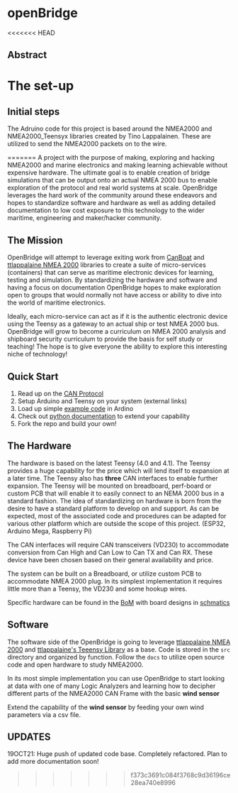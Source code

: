 # openBridge

<<<<<<< HEAD
## Abstract

# The set-up


## Initial steps

The Adruino code for this project is based around the NMEA2000 and NMEA2000_Teensyx libraries created by Tino Lappalainen. These are utilized to send the NMEA2000 packets on to the wire.

=======
A project with the purpose of making, exploring and hacking NMEA2000 and marine electronics and making learning achievable without expensive hardware. The ultimate goal is to enable creation of bridge simulations that can be output onto an actual NMEA 2000 bus to enable exploration of the protocol and real world systems at scale. OpenBridge leverages the hard work of the community around these endeavors and hopes to standardize software and hardware as well as adding detailed documentation to low cost exposure to this technology to the wider maritime, engineering and maker/hacker community.

## The Mission

OpenBridge will attempt to leverage exiting work from [CanBoat](https://github.com/canboat/canboat) and [ttlappalaine NMEA 2000](https://github.com/ttlappalainen/NMEA2000) libraries to create a suite of micro-services (containers) that can serve as maritime electronic devices for learning, testing and simulation. By standardizing the hardware and software and having a focus on documentation OpenBridge hopes to make exploration open to groups that would normally not have access or ability to dive into the world of maritime electronics.

Ideally, each micro-service can act as if it is the authentic electronic device using the Teensy as a gateway to an actual ship or test NMEA 2000 bus. OpenBridge will grow to become a curriculum on NMEA 2000 analysis and shipboard security curriculum to provide the basis for self study or teaching! The hope is to give everyone the ability to explore this interesting niche of technology!

## Quick Start

1. Read up on the [CAN Protocol](docs/can_protocol.md)
2. Setup Arduino and Teensy on your system (external links)
3. Load up simple [example code](scr/ARDUINO/working_wind.ino) in Ardino
4. Check out [python documentation](docs/python.md) to extend your capability
5. Fork the repo and build your own!

## The Hardware

The hardware is based on the latest Teensy (4.0 and 4.1). The Teensy provides a huge capability for the price which will lend itself to expansion at a later time. The Teensy also has **three** CAN interfaces to enable further expansion. The Teensy will be mounted on breadboard, perf-board or custom PCB that will enable it to easily connect to an NEMA 2000 bus in a standard fashion. The idea of standardizing on hardware is born from the desire to have a standard platform to develop on and support. As can be expected, most of the associated code and procedures can be adapted for various other platform which are outside the scope of this project. (ESP32, Arduino Mega, Raspberry Pi)

The CAN interfaces will require CAN transceivers (VD230) to accommodate conversion from Can High and Can Low to Can TX and Can RX. These device have been chosen based on their general availability and price.

The system can be built on a Breadboard, or utilize custom PCB to accommodate NMEA 2000 plug. In its simplest implementation it requires little more than a Teensy, the VD230 and some hookup wires.

Specific hardware can be found in the [BoM](docs/bom.md) with board designs in [schmatics](schmatics/)

## Software

The software side of the OpenBridge is going to leverage [ttlappalaine NMEA 2000](https://github.com/ttlappalainen/NMEA2000) and [ttlappalaine's Teeensy Library](https://github.com/ttlappalainen/NMEA2000_Teensyx) as a base. Code is stored in the `src` directory and organized by function. Follow the `docs` to utilize open source code and open hardware to study NMEA2000.

In its most simple implementation you can use OpenBridge to start looking at data with one of many Logic Analyzers and learning how to decipher different parts of the NMEA2000 CAN Frame with the basic **wind sensor**

Extend the capability of the **wind sensor** by feeding your own wind parameters via a csv file.


## UPDATES

19OCT21: Huge push of updated code base. Completely refactored. Plan to add more documentation soon!
>>>>>>> f373c3691c084f3768c9d36196ce28ea740e8996
